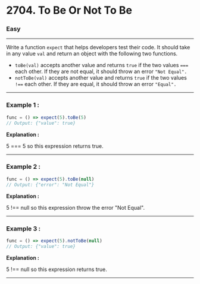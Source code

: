 # 2704. To Be Or Not To Be

### Easy

---

Write a function `expect` that helps developers test their code. It should take in any value `val` and return an object with the following two functions.

- `toBe(val)` accepts another value and returns `true` if the two values `===` each other. If they are not equal, it should throw an error `"Not Equal".`
- `notToBe(val)` accepts another value and returns `true` if the two values `!==` each other. If they are equal, it should throw an error `"Equal".`

---

### Example 1 :

```javascript
func = () => expect(5).toBe(5)
// Output: {"value": true}
```

**Explanation :**  

5 === 5 so this expression returns true.

---

### Example 2 :

```javascript
func = () => expect(5).toBe(null)
// Output: {"error": "Not Equal"}
```
**Explanation :**

5 !== null so this expression throw the error "Not Equal".

---

### Example 3 :

```javascript
func = () => expect(5).notToBe(null)
// Output: {"value": true}
```
**Explanation :**

5 !== null so this expression returns true.

---